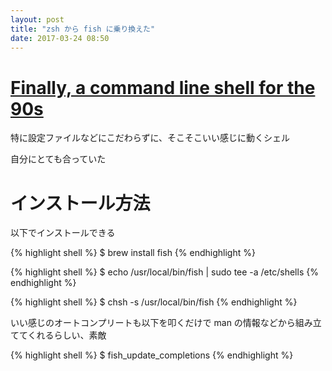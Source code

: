 ```yaml
---
layout: post
title: "zsh から fish に乗り換えた"
date: 2017-03-24 08:50
---
```


# [Finally, a command line shell for the 90s](http://fishshell.com)

特に設定ファイルなどにこだわらずに、そこそこいい感じに動くシェル

自分にとても合っていた

# インストール方法

以下でインストールできる

{% highlight shell %}
$ brew install fish
{% endhighlight %}

{% highlight shell %}
$ echo /usr/local/bin/fish | sudo tee -a /etc/shells
{% endhighlight %}

{% highlight shell %}
$ chsh -s /usr/local/bin/fish
{% endhighlight %}

いい感じのオートコンプリートも以下を叩くだけで man の情報などから組み立ててくれるらしい、素敵

{% highlight shell %}
$ fish_update_completions
{% endhighlight %}
